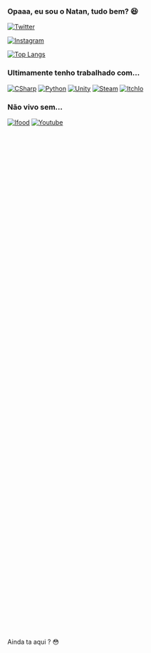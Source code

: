 ### Opaaa, eu sou o Natan, tudo bem? 😆




[![Twitter](https://img.shields.io/badge/Twitter-1DA1F2?style=for-the-badge&logo=twitter&logoColor=white)](https://twitter.com/leanataneto)

[![Instagram](https://img.shields.io/badge/Instagram-E4405F?style=for-the-badge&logo=instagram&logoColor=white)](https://www.instagram.com/leanataneto/)

[![Top Langs](https://github-readme-stats.vercel.app/api/top-langs/?username=DevNataneto&langs_count=8)](https://github.com/DevNataneto/github-readme-stats)




### Ultimamente tenho trabalhado com...


[![CSharp](https://img.shields.io/badge/C%23-239120?style=for-the-badge&logo=c-sharp&logoColor=white
)](https://docs.microsoft.com/pt-br/dotnet/csharp/tour-of-csharp/) [![Python](https://img.shields.io/badge/Python-3776AB?style=for-the-badge&logo=python&logoColor=white)](https://www.python.org/) [![Unity](https://img.shields.io/badge/Unity-100000?style=for-the-badge&logo=unity&logoColor=white)](https://unity.com/) [![Steam](https://img.shields.io/badge/Steam-000000?style=for-the-badge&logo=steam&logoColor=white)](https://store.steampowered.com/) [![ItchIo](https://img.shields.io/badge/Itch.io-FA5C5C?style=for-the-badge&logo=itch.io&logoColor=white
)](https://itch.io/)


### Não vivo sem...


[![Ifood](https://img.shields.io/badge/iFood-EA1D2C?style=for-the-badge&logo=ifood&logoColor=white)](https://www.ifood.com.br//)
[![Youtube](https://img.shields.io/badge/YouTube-FF0000?style=for-the-badge&logo=youtube&logoColor=white
)](https://youtube.com.br)

<br> 
<br> 
<br> 
<br> 
<br> 
<br> 
<br> 
<br> 
<br> 
<br> 
<br> 
<br> 
<br> 
<br> 
<br> 
<br> 
<br> 
<br> 
<br> 
<br> 
<br> 
<br> 
<br> 
<br> 
<br> 
<br> 
<br> 
<br> 
<br> 
<br> 
<br> 
<br> 
<br> 
<br> 
<br> 
<br>
<br> 
<br> 
<br> 
<br> 
<br> 
<br> 
<br> 
<br> 
<br> 
<br> 
<br> 
<br> 
<br> 
<br> 
<br> 
<br> 
<br> 
<br> 
<br> 
<br> 
<br> 
<br> 
<br> 
<br> 
<br> 
<br> 
<br> 
<br> 
<br> 
<br> 














































Ainda ta aqui ? 😳
